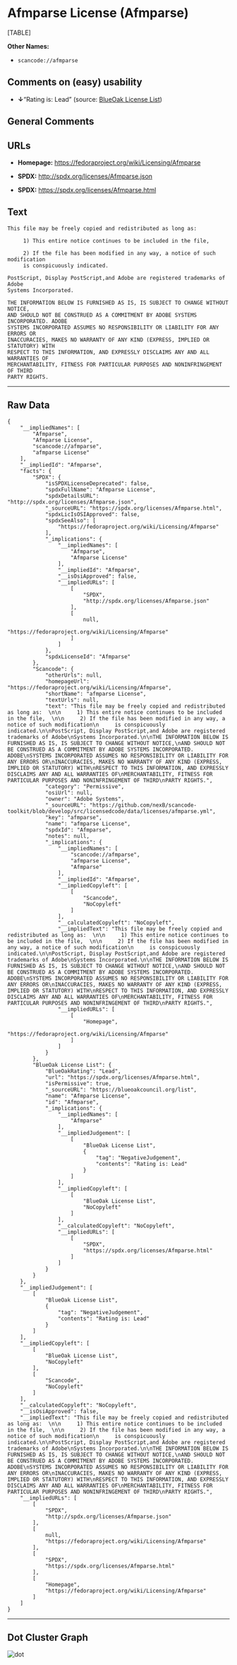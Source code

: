 Afmparse License (Afmparse)
===========================

[TABLE]

**Other Names:**

-   `scancode://afmparse`

Comments on (easy) usability
----------------------------

-   **↓**“Rating is: Lead” (source: [BlueOak License
    List](https://blueoakcouncil.org/list "BlueOak License List"))

General Comments
----------------

URLs
----

-   **Homepage:** https://fedoraproject.org/wiki/Licensing/Afmparse

-   **SPDX:** http://spdx.org/licenses/Afmparse.json

-   **SPDX:** https://spdx.org/licenses/Afmparse.html

Text
----

    This file may be freely copied and redistributed as long as:  

         1) This entire notice continues to be included in the file,  

         2) If the file has been modified in any way, a notice of such modification
         is conspicuously indicated.

    PostScript, Display PostScript,and Adobe are registered trademarks of Adobe
    Systems Incorporated.

    THE INFORMATION BELOW IS FURNISHED AS IS, IS SUBJECT TO CHANGE WITHOUT NOTICE,
    AND SHOULD NOT BE CONSTRUED AS A COMMITMENT BY ADOBE SYSTEMS INCORPORATED. ADOBE
    SYSTEMS INCORPORATED ASSUMES NO RESPONSIBILITY OR LIABILITY FOR ANY ERRORS OR
    INACCURACIES, MAKES NO WARRANTY OF ANY KIND (EXPRESS, IMPLIED OR STATUTORY) WITH
    RESPECT TO THIS INFORMATION, AND EXPRESSLY DISCLAIMS ANY AND ALL WARRANTIES OF
    MERCHANTABILITY, FITNESS FOR PARTICULAR PURPOSES AND NONINFRINGEMENT OF THIRD
    PARTY RIGHTS.

------------------------------------------------------------------------

Raw Data
--------

    {
        "__impliedNames": [
            "Afmparse",
            "Afmparse License",
            "scancode://afmparse",
            "afmparse License"
        ],
        "__impliedId": "Afmparse",
        "facts": {
            "SPDX": {
                "isSPDXLicenseDeprecated": false,
                "spdxFullName": "Afmparse License",
                "spdxDetailsURL": "http://spdx.org/licenses/Afmparse.json",
                "_sourceURL": "https://spdx.org/licenses/Afmparse.html",
                "spdxLicIsOSIApproved": false,
                "spdxSeeAlso": [
                    "https://fedoraproject.org/wiki/Licensing/Afmparse"
                ],
                "_implications": {
                    "__impliedNames": [
                        "Afmparse",
                        "Afmparse License"
                    ],
                    "__impliedId": "Afmparse",
                    "__isOsiApproved": false,
                    "__impliedURLs": [
                        [
                            "SPDX",
                            "http://spdx.org/licenses/Afmparse.json"
                        ],
                        [
                            null,
                            "https://fedoraproject.org/wiki/Licensing/Afmparse"
                        ]
                    ]
                },
                "spdxLicenseId": "Afmparse"
            },
            "Scancode": {
                "otherUrls": null,
                "homepageUrl": "https://fedoraproject.org/wiki/Licensing/Afmparse",
                "shortName": "afmparse License",
                "textUrls": null,
                "text": "This file may be freely copied and redistributed as long as:  \n\n     1) This entire notice continues to be included in the file,  \n\n     2) If the file has been modified in any way, a notice of such modification\n     is conspicuously indicated.\n\nPostScript, Display PostScript,and Adobe are registered trademarks of Adobe\nSystems Incorporated.\n\nTHE INFORMATION BELOW IS FURNISHED AS IS, IS SUBJECT TO CHANGE WITHOUT NOTICE,\nAND SHOULD NOT BE CONSTRUED AS A COMMITMENT BY ADOBE SYSTEMS INCORPORATED. ADOBE\nSYSTEMS INCORPORATED ASSUMES NO RESPONSIBILITY OR LIABILITY FOR ANY ERRORS OR\nINACCURACIES, MAKES NO WARRANTY OF ANY KIND (EXPRESS, IMPLIED OR STATUTORY) WITH\nRESPECT TO THIS INFORMATION, AND EXPRESSLY DISCLAIMS ANY AND ALL WARRANTIES OF\nMERCHANTABILITY, FITNESS FOR PARTICULAR PURPOSES AND NONINFRINGEMENT OF THIRD\nPARTY RIGHTS.",
                "category": "Permissive",
                "osiUrl": null,
                "owner": "Adobe Systems",
                "_sourceURL": "https://github.com/nexB/scancode-toolkit/blob/develop/src/licensedcode/data/licenses/afmparse.yml",
                "key": "afmparse",
                "name": "afmparse License",
                "spdxId": "Afmparse",
                "notes": null,
                "_implications": {
                    "__impliedNames": [
                        "scancode://afmparse",
                        "afmparse License",
                        "Afmparse"
                    ],
                    "__impliedId": "Afmparse",
                    "__impliedCopyleft": [
                        [
                            "Scancode",
                            "NoCopyleft"
                        ]
                    ],
                    "__calculatedCopyleft": "NoCopyleft",
                    "__impliedText": "This file may be freely copied and redistributed as long as:  \n\n     1) This entire notice continues to be included in the file,  \n\n     2) If the file has been modified in any way, a notice of such modification\n     is conspicuously indicated.\n\nPostScript, Display PostScript,and Adobe are registered trademarks of Adobe\nSystems Incorporated.\n\nTHE INFORMATION BELOW IS FURNISHED AS IS, IS SUBJECT TO CHANGE WITHOUT NOTICE,\nAND SHOULD NOT BE CONSTRUED AS A COMMITMENT BY ADOBE SYSTEMS INCORPORATED. ADOBE\nSYSTEMS INCORPORATED ASSUMES NO RESPONSIBILITY OR LIABILITY FOR ANY ERRORS OR\nINACCURACIES, MAKES NO WARRANTY OF ANY KIND (EXPRESS, IMPLIED OR STATUTORY) WITH\nRESPECT TO THIS INFORMATION, AND EXPRESSLY DISCLAIMS ANY AND ALL WARRANTIES OF\nMERCHANTABILITY, FITNESS FOR PARTICULAR PURPOSES AND NONINFRINGEMENT OF THIRD\nPARTY RIGHTS.",
                    "__impliedURLs": [
                        [
                            "Homepage",
                            "https://fedoraproject.org/wiki/Licensing/Afmparse"
                        ]
                    ]
                }
            },
            "BlueOak License List": {
                "BlueOakRating": "Lead",
                "url": "https://spdx.org/licenses/Afmparse.html",
                "isPermissive": true,
                "_sourceURL": "https://blueoakcouncil.org/list",
                "name": "Afmparse License",
                "id": "Afmparse",
                "_implications": {
                    "__impliedNames": [
                        "Afmparse"
                    ],
                    "__impliedJudgement": [
                        [
                            "BlueOak License List",
                            {
                                "tag": "NegativeJudgement",
                                "contents": "Rating is: Lead"
                            }
                        ]
                    ],
                    "__impliedCopyleft": [
                        [
                            "BlueOak License List",
                            "NoCopyleft"
                        ]
                    ],
                    "__calculatedCopyleft": "NoCopyleft",
                    "__impliedURLs": [
                        [
                            "SPDX",
                            "https://spdx.org/licenses/Afmparse.html"
                        ]
                    ]
                }
            }
        },
        "__impliedJudgement": [
            [
                "BlueOak License List",
                {
                    "tag": "NegativeJudgement",
                    "contents": "Rating is: Lead"
                }
            ]
        ],
        "__impliedCopyleft": [
            [
                "BlueOak License List",
                "NoCopyleft"
            ],
            [
                "Scancode",
                "NoCopyleft"
            ]
        ],
        "__calculatedCopyleft": "NoCopyleft",
        "__isOsiApproved": false,
        "__impliedText": "This file may be freely copied and redistributed as long as:  \n\n     1) This entire notice continues to be included in the file,  \n\n     2) If the file has been modified in any way, a notice of such modification\n     is conspicuously indicated.\n\nPostScript, Display PostScript,and Adobe are registered trademarks of Adobe\nSystems Incorporated.\n\nTHE INFORMATION BELOW IS FURNISHED AS IS, IS SUBJECT TO CHANGE WITHOUT NOTICE,\nAND SHOULD NOT BE CONSTRUED AS A COMMITMENT BY ADOBE SYSTEMS INCORPORATED. ADOBE\nSYSTEMS INCORPORATED ASSUMES NO RESPONSIBILITY OR LIABILITY FOR ANY ERRORS OR\nINACCURACIES, MAKES NO WARRANTY OF ANY KIND (EXPRESS, IMPLIED OR STATUTORY) WITH\nRESPECT TO THIS INFORMATION, AND EXPRESSLY DISCLAIMS ANY AND ALL WARRANTIES OF\nMERCHANTABILITY, FITNESS FOR PARTICULAR PURPOSES AND NONINFRINGEMENT OF THIRD\nPARTY RIGHTS.",
        "__impliedURLs": [
            [
                "SPDX",
                "http://spdx.org/licenses/Afmparse.json"
            ],
            [
                null,
                "https://fedoraproject.org/wiki/Licensing/Afmparse"
            ],
            [
                "SPDX",
                "https://spdx.org/licenses/Afmparse.html"
            ],
            [
                "Homepage",
                "https://fedoraproject.org/wiki/Licensing/Afmparse"
            ]
        ]
    }

------------------------------------------------------------------------

Dot Cluster Graph
-----------------

![](../dot/Afmparse.svg "dot")